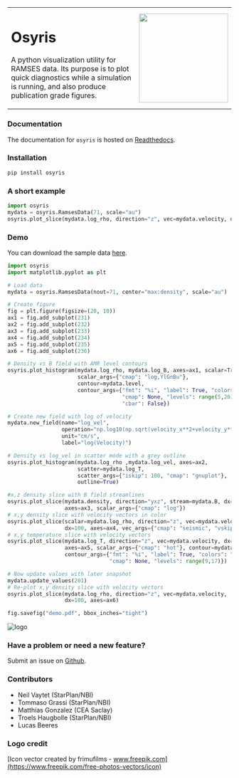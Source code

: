 

<table><tr>
  <td>
    <h1>Osyris</h1>

A python visualization utility for RAMSES data.
Its purpose is to plot quick diagnostics while a simulation is running,
and also produce publication grade figures.
  </td>
  <td><img src="docs/images/logo_osyris.png" width="200" /></td>
  </tr>
</table>

### Documentation ###

The documentation for `osyris` is hosted on [Readthedocs](https://osyris.readthedocs.io/en/latest/index.html).

### Installation ###

```sh
pip install osyris
```

### A short example ###

```python
import osyris
mydata = osyris.RamsesData(71, scale="au")
osyris.plot_slice(mydata.log_rho, direction="z", vec=mydata.velocity, dx=100)
```

### Demo ###

You can download the sample data [here](http://project.esss.dk/owncloud/index.php/s/biNBruU0wDOybsb/download).

```python
import osyris
import matplotlib.pyplot as plt

# Load data
mydata = osyris.RamsesData(nout=71, center="max:density", scale="au")

# Create figure
fig = plt.figure(figsize=(20, 10))
ax1 = fig.add_subplot(231)
ax2 = fig.add_subplot(232)
ax3 = fig.add_subplot(233)
ax4 = fig.add_subplot(234)
ax5 = fig.add_subplot(235)
ax6 = fig.add_subplot(236)

# Density vs B field with AMR level contours
osyris.plot_histogram(mydata.log_rho, mydata.log_B, axes=ax1, scalar=True,
                      scalar_args={"cmap": "log,YlGnBu"},
                      contour=mydata.level,
                      contour_args={"fmt": "%i", "label": True, "colors": "k",
                                    "cmap": None, "levels": range(5,20),
                                    "cbar": False})

# Create new field with log of velocity
mydata.new_field(name="log_vel",
                 operation="np.log10(np.sqrt(velocity_x**2+velocity_y**2+velocity_z**2))",
                 unit="cm/s",
                 label="log(Velocity)")

# Density vs log_vel in scatter mode with a grey outline
osyris.plot_histogram(mydata.log_rho ,mydata.log_vel, axes=ax2,
                      scatter=mydata.log_T,
                      scatter_args={"iskip": 100, "cmap": "gnuplot"},
                      outline=True)

#x,z density slice with B field streamlines
osyris.plot_slice(mydata.density, direction="yxz", stream=mydata.B, dx=100,
                  axes=ax3, scalar_args={"cmap": "log"})
# x,y density slice with velocity vectors in color
osyris.plot_slice(scalar=mydata.log_rho, direction="z", vec=mydata.velocity,
                  dx=100, axes=ax4, vec_args={"cmap": "seismic", "vskip": 4})
# x,y temperature slice with velocity vectors
osyris.plot_slice(mydata.log_T, direction="z", vec=mydata.velocity, dx=100,
                  axes=ax5, scalar_args={"cmap": "hot"}, contour=mydata.level,
                  contour_args={"fmt": "%i", "label": True, "colors": "w",
                                "cmap": None, "levels": range(9,17)})

# Now update values with later snapshot
mydata.update_values(201)
# Re-plot x,y density slice with velocity vectors
osyris.plot_slice(mydata.log_rho, direction="z", vec=mydata.velocity,
                  dx=100, axes=ax6)

fig.savefig("demo.pdf", bbox_inches="tight")
```
![logo](docs/images/demo015.png)

### Have a problem or need a new feature? ###

Submit an issue on [Github](https://github.com/nvaytet/osyris/issues).

### Contributors ###

* Neil Vaytet (StarPlan/NBI)
* Tommaso Grassi (StarPlan/NBI)
* Matthias Gonzalez (CEA Saclay)
* Troels Haugbolle (StarPlan/NBI)
* Lucas Beeres

### Logo credit ###

[Icon vector created by frimufilms - www.freepik.com](https://www.freepik.com/free-photos-vectors/icon)
